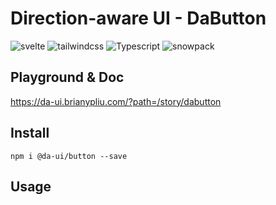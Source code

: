 # Direction-aware UI - DaButton

![svelte](https://img.shields.io/badge/svelte-3.32.1-blue)
![tailwindcss](https://img.shields.io/badge/tailwindcss-2.0.2-blue)
![Typescript](https://img.shields.io/badge/typescript-4.1.3-blue)
![snowpack](https://img.shields.io/badge/snowpack-3.0.11-blue)

## Playground & Doc

https://da-ui.brianypliu.com/?path=/story/dabutton

## Install

```
npm i @da-ui/button --save
```

## Usage
